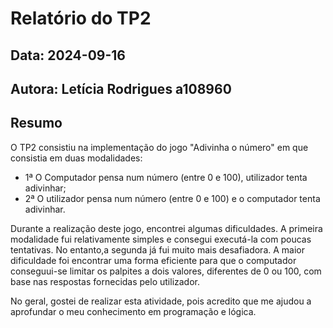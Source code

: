 # Relatório do TP2
## Data: 2024-09-16
## Autora: Letícia Rodrigues a108960

## Resumo

O TP2 consistiu na implementação do jogo "Adivinha o número" em que consistia em duas modalidades:
* 1ª O Computador pensa num número (entre 0 e 100), utilizador tenta adivinhar;
* 2ª O utilizador pensa num número (entre 0 e 100) e o computador tenta adivinhar.

Durante a realização deste jogo, encontrei algumas dificuldades. A primeira modalidade fui relativamente simples e consegui executá-la com poucas tentativas. No entanto,a segunda já fui muito mais desafiadora. A maior dificuldade foi encontrar uma forma eficiente para que o computador conseguui-se limitar os palpites a dois valores, diferentes de 0 ou 100, com base nas respostas fornecidas pelo utilizador. 

No geral, gostei de realizar esta atividade, pois acredito que me ajudou a aprofundar o meu conhecimento em programação e lógica.
